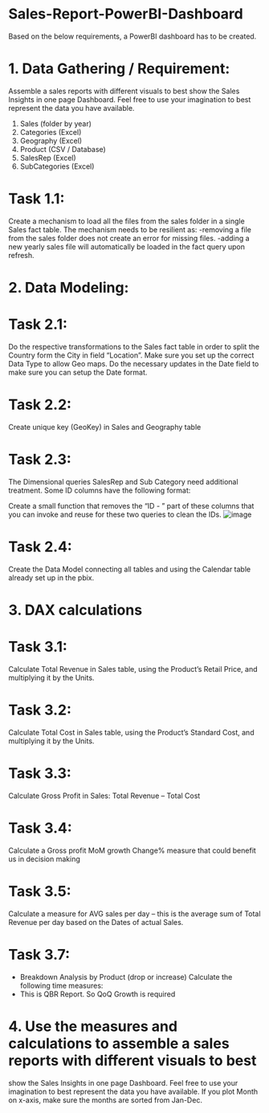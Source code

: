 # Sales-Report-PowerBI-Dashboard

Based on the below requirements, a PowerBI dashboard has to be created.

# 1. Data Gathering / Requirement:
Assemble a sales reports with different visuals to best show the Sales Insights in one page
Dashboard. Feel free to use your imagination to best represent the data you have available.
1. Sales (folder by year)
2. Categories (Excel)
3. Geography (Excel)
4. Product (CSV / Database)
5. SalesRep (Excel)
6. SubCategories (Excel)

# Task 1.1:
Create a mechanism to load all the files from the sales folder in a single Sales fact table.
The mechanism needs to be resilient as:
-removing a file from the sales folder does not create an error for missing files.
-adding a new yearly sales file will automatically be loaded in the fact query upon refresh.

# 2. Data Modeling:
# Task 2.1:
Do the respective transformations to the Sales fact table in order to split the Country form the City
in field “Location”. Make sure you set up the correct Data Type to allow Geo maps.
Do the necessary updates in the Date field to make sure you can setup the Date format.
# Task 2.2:
Create unique key (GeoKey) in Sales and Geography table

# Task 2.3:
The Dimensional queries SalesRep and Sub Category need additional treatment. Some ID columns
have the following format:

Create a small function that removes the “ID - ” part of these columns that you can invoke and
reuse for these two queries to clean the IDs.
![image](https://github.com/sumayasultana786/Sales-Report-PowerBI-Dashboard/assets/143248929/83b5c500-5a89-4119-a538-c715c390a1b4)

# Task 2.4:
Create the Data Model connecting all tables and using the Calendar table already set up in the
pbix.

# 3. DAX calculations
# Task 3.1:
Calculate Total Revenue in Sales table, using the Product’s Retail Price, and multiplying it by the
Units.
# Task 3.2:
Calculate Total Cost in Sales table, using the Product’s Standard Cost, and multiplying it by the
Units.
# Task 3.3:
Calculate Gross Profit in Sales: Total Revenue – Total Cost
# Task 3.4:
Calculate a Gross profit MoM growth Change% measure that could benefit us in decision making
# Task 3.5:
Calculate a measure for AVG sales per day – this is the average sum of Total Revenue per day
based on the Dates of actual Sales.
# Task 3.7:
- Breakdown Analysis by Product (drop or increase)
Calculate the following time measures:
- This is QBR Report. So QoQ Growth is required

# 4. Use the measures and calculations to assemble a sales reports with different visuals to best
show the Sales Insights in one page Dashboard. Feel free to use your imagination to best
represent the data you have available.
If you plot Month on x-axis, make sure the months are sorted from Jan-Dec.

